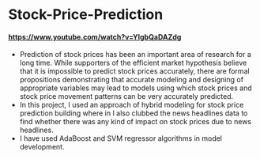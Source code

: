 # Stock-Price-Prediction
#### https://www.youtube.com/watch?v=YIgbQaDAZdg
- Prediction of stock prices has been an important area of research for a long time. While supporters of the efficient market hypothesis believe that it is impossible to predict stock prices accurately, there are formal propositions demonstrating that accurate modeling and designing of appropriate variables may lead to models using which stock prices and stock price movement patterns can be very accurately predicted. 
- In this project, I used an approach of hybrid modeling for stock price prediction building where in I also clubbed the news headlines data to find whether there was any kind of impact on stock prices due to news headlines.
- I have used AdaBoost and SVM regressor algorithms in model development.
